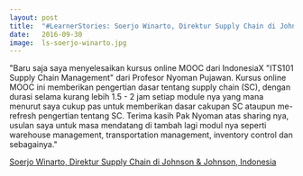 ```yaml
---
layout: post
title:  "#LearnerStories: Soerjo Winarto, Direktur Supply Chain di Johnson & Johnson, Indonesia"
date:   2016-09-30
image:  ls-soerjo-winarto.jpg
---
```



"Baru saja saya menyelesaikan kursus online MOOC dari IndonesiaX "ITS101 Supply Chain Management" dari Profesor Nyoman Pujawan. Kursus online MOOC ini memberikan pengertian dasar tentang supply chain (SC), dengan durasi selama kurang lebih 1.5 - 2 jam setiap module nya yang mana menurut saya cukup pas untuk memberikan dasar cakupan SC ataupun me-refresh pengertian tentang SC. Terima kasih Pak Nyoman atas sharing nya, usulan saya untuk masa mendatang di tambah lagi modul nya seperti warehouse management, transportation management, inventory control dan sebagainya."

<a href="https://www.linkedin.com/in/soerjo-winarto-09b987a" target="_blank">Soerjo Winarto, Direktur Supply Chain di Johnson &amp; Johnson, Indonesia</a>

